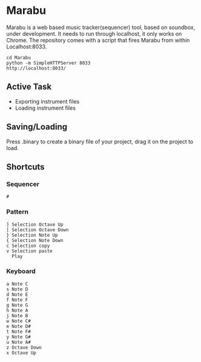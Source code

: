 # Marabu

Marabu is a web based music tracker(sequencer) tool, based on soundbox, under development. It needs to run through localhost, it only works on Chrome. The repository comes with a script that fires Marabu from within Localhost:8033.

```
cd Marabu
python -m SimpleHTTPServer 8033
http://localhost:8033/
```

## Active Task
- Exporting instrument files
- Loading instrument files

## Saving/Loading
Press .binary to create a binary file of your project, drag it on the project to load.

## Shortcuts
### Sequencer
```
#
```

### Pattern
```
] Selection Octave Up
[ Selection Octave Down
} Selection Note Up
{ Selection Note Down
c Selection copy
v Selection paste
  Play
```

### Keyboard
```
a Note C
s Note D
d Note E
f Note F
g Note G
h Note A
j Note B
w Note C#
e Note D#
t Note F#
y Note G#
u Note A#
z Octave Down
x Octave Up
```